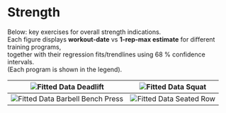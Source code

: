# Strength

Below: key exercises for overall strength indications.<br>
Each figure displays **workout-date** vs **1-rep-max estimate** for different training programs,<br>
together with their regression fits/trendlines using 68 % confidence intervals.<br>
(Each program is shown in the legend).

| ![Fitted Data Deadlift](../img/all_years/one-rep-max/real_fitted_data_deadlift_splines.png) | ![Fitted Data Squat](../img/all_years/one-rep-max/real_fitted_data_squat_splines.png) |
| :--------------------------------------------------------: | :---------------------------------------------------------: |
| ![Fitted Data Barbell Bench Press](../img/all_years/one-rep-max/real_fitted_data_barbell_bench_press_splines.png) | ![Fitted Data Seated Row](../img/all_years/one-rep-max/real_fitted_data_seated_row_splines.png) |
